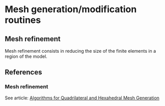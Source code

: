 # Mesh generation/modification routines

## Mesh refinement
Mesh refinement consists in reducing the size of the finite elements in a region of the model.

## References
### Mesh refinement
See article: [Algorithms for Quadrilateral and Hexahedral Mesh Generation](https://www.robertschneiders.de/papers/vki.pdf)
